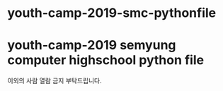 # youth-camp-2019-smc-pythonfile

youth-camp-2019 semyung computer highschool python file
=======================================================

이외의 사람 열람 금지 부탁드립니다.
